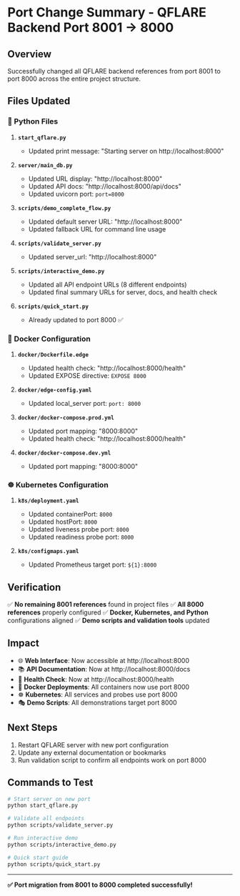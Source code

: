 # Port Change Summary - QFLARE Backend Port 8001 → 8000

## Overview
Successfully changed all QFLARE backend references from port 8001 to port 8000 across the entire project structure.

## Files Updated

### 🐍 Python Files
1. **`start_qflare.py`**
   - Updated print message: "Starting server on http://localhost:8000"

2. **`server/main_db.py`**
   - Updated URL display: "http://localhost:8000"
   - Updated API docs: "http://localhost:8000/api/docs"
   - Updated uvicorn port: `port=8000`

3. **`scripts/demo_complete_flow.py`**
   - Updated default server URL: "http://localhost:8000"
   - Updated fallback URL for command line usage

4. **`scripts/validate_server.py`**
   - Updated server_url: "http://localhost:8000"

5. **`scripts/interactive_demo.py`**
   - Updated all API endpoint URLs (8 different endpoints)
   - Updated final summary URLs for server, docs, and health check

6. **`scripts/quick_start.py`**
   - Already updated to port 8000 ✅

### 🐳 Docker Configuration
1. **`docker/Dockerfile.edge`**
   - Updated health check: "http://localhost:8000/health"
   - Updated EXPOSE directive: `EXPOSE 8000`

2. **`docker/edge-config.yaml`**
   - Updated local_server port: `port: 8000`

3. **`docker/docker-compose.prod.yml`**
   - Updated port mapping: "8000:8000"
   - Updated health check: "http://localhost:8000/health"

4. **`docker/docker-compose.dev.yml`**
   - Updated port mapping: "8000:8000"

### ☸️ Kubernetes Configuration
1. **`k8s/deployment.yaml`**
   - Updated containerPort: `8000`
   - Updated hostPort: `8000`
   - Updated liveness probe port: `8000`
   - Updated readiness probe port: `8000`

2. **`k8s/configmaps.yaml`**
   - Updated Prometheus target port: `${1}:8000`

## Verification
✅ **No remaining 8001 references** found in project files
✅ **All 8000 references** properly configured
✅ **Docker, Kubernetes, and Python** configurations aligned
✅ **Demo scripts and validation tools** updated

## Impact
- 🌐 **Web Interface**: Now accessible at http://localhost:8000
- 📚 **API Documentation**: Now at http://localhost:8000/docs
- 💚 **Health Check**: Now at http://localhost:8000/health
- 🐳 **Docker Deployments**: All containers now use port 8000
- ☸️ **Kubernetes**: All services and probes use port 8000
- 🎭 **Demo Scripts**: All demonstrations target port 8000

## Next Steps
1. Restart QFLARE server with new port configuration
2. Update any external documentation or bookmarks
3. Run validation script to confirm all endpoints work on port 8000

## Commands to Test
```bash
# Start server on new port
python start_qflare.py

# Validate all endpoints
python scripts/validate_server.py

# Run interactive demo
python scripts/interactive_demo.py

# Quick start guide
python scripts/quick_start.py
```

---
**✅ Port migration from 8001 to 8000 completed successfully!**